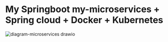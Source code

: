 # My Springboot my-microservices + Spring cloud + Docker + Kubernetes 

![diagram-microservices drawio](https://user-images.githubusercontent.com/73389238/168776773-cab591bf-928b-4d54-9d10-11c9fee467ed.png)
